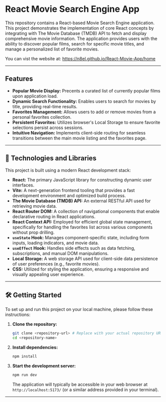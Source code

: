 # React Movie Search Engine App

This repository contains a React-based Movie Search Engine application. This project demonstrates the implementation of core React concepts by integrating with The Movie Database (TMDB) API to fetch and display comprehensive movie information. The application provides users with the ability to discover popular films, search for specific movie titles, and manage a personalized list of favorite movies.

You can vist the website at: https://n8el.github.io/React-Movie-App/home

---

## Features

* **Popular Movie Display:** Precents a curated list of currently popular films upon application load.
* **Dynamic Search Functionality:** Enables users to search for movies by title, providing real-time results.
* **Favorites Management:** Allows users to add or remove movies from a personal favorites collection.
* **Persistent Favorites:** Utilizes browser's Local Storage to ensure favorite selections persist across sessions.
* **Intuitive Navigation:** Implements client-side routing for seamless transitions between the main movie listing and the favorites page.

---

## 🚀 Technologies and Libraries

This project is built using a modern React development stack:

* **React:** The primary JavaScript library for constructing dynamic user interfaces.
* **Vite:** A next-generation frontend tooling that provides a fast development environment and optimized build process.
* **The Movie Database (TMDB) API:** An external RESTful API used for retrieving movie data.
* **React Router DOM:** A collection of navigational components that enable declarative routing in React applications.
* **React Context API:** Employed for efficient global state management, specifically for handling the favorites list across various components without prop drilling.
* **`useState` Hook:** Manages component-specific state, including form inputs, loading indicators, and movie data.
* **`useEffect` Hook:** Handles side effects such as data fetching, subscriptions, and manual DOM manipulations.
* **Local Storage:** A web storage API used for client-side data persistence of user preferences (e.g., favorite movies).
* **CSS:** Utilized for styling the application, ensuring a responsive and visually appealing user experience.

---

## 🛠️ Getting Started

To set up and run this project on your local machine, please follow these instructions:

1.  **Clone the repository:**
    ```bash
    git clone <repository-url> # Replace with your actual repository URL
    cd <repository-name>
    ```
2.  **Install dependencies:**
    ```bash
    npm install
    ```
3.  **Start the development server:**
    ```bash
    npm run dev
    ```
    The application will typically be accessible in your web browser at `http://localhost:5173/` (or a similar address provided in your terminal).

---
